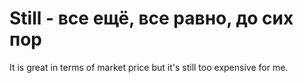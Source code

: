 # Still - все ещё, все равно, до сих пор

It is great in terms of market price but it's still too expensive for me.
